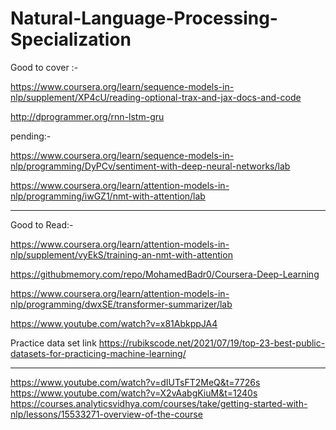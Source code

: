 # Natural-Language-Processing-Specialization




Good to cover :-

https://www.coursera.org/learn/sequence-models-in-nlp/supplement/XP4cU/reading-optional-trax-and-jax-docs-and-code

http://dprogrammer.org/rnn-lstm-gru



pending:-


https://www.coursera.org/learn/sequence-models-in-nlp/programming/DyPCv/sentiment-with-deep-neural-networks/lab

https://www.coursera.org/learn/attention-models-in-nlp/programming/iwGZ1/nmt-with-attention/lab



------------------------

Good to Read:-

https://www.coursera.org/learn/attention-models-in-nlp/supplement/vyEkS/training-an-nmt-with-attention

https://githubmemory.com/repo/MohamedBadr0/Coursera-Deep-Learning

https://www.coursera.org/learn/attention-models-in-nlp/programming/dwxSE/transformer-summarizer/lab

https://www.youtube.com/watch?v=x81AbkppJA4

Practice data set link
https://rubikscode.net/2021/07/19/top-23-best-public-datasets-for-practicing-machine-learning/


--------------------------------------------------------------------------------------------------

https://www.youtube.com/watch?v=dIUTsFT2MeQ&t=7726s
https://www.youtube.com/watch?v=X2vAabgKiuM&t=1240s
https://courses.analyticsvidhya.com/courses/take/getting-started-with-nlp/lessons/15533271-overview-of-the-course